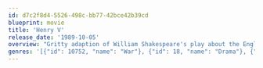 ```yaml
---
id: d7c2f8d4-5526-498c-bb77-42bce42b39cd
blueprint: movie
title: 'Henry V'
release_date: '1989-10-05'
overview: "Gritty adaption of William Shakespeare's play about the English King's bloody conquest of France."
genres: '[{"id": 10752, "name": "War"}, {"id": 18, "name": "Drama"}, {"id": 36, "name": "History"}, {"id": 28, "name": "Action"}, {"id": 10749, "name": "Romance"}]'
---
```

